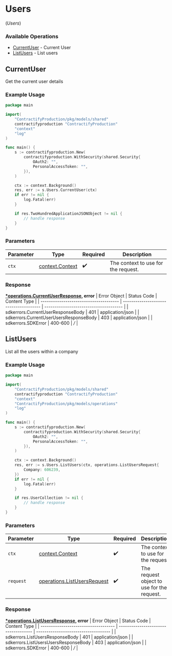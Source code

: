 # Users
(*Users*)

### Available Operations

* [CurrentUser](#currentuser) - Current User
* [ListUsers](#listusers) - List users

## CurrentUser

Get the current user details

### Example Usage

```go
package main

import(
	"ContractifyProduction/pkg/models/shared"
	contractifyproduction "ContractifyProduction"
	"context"
	"log"
)

func main() {
    s := contractifyproduction.New(
        contractifyproduction.WithSecurity(shared.Security{
            OAuth2: "",
            PersonalAccessToken: "",
        }),
    )

    ctx := context.Background()
    res, err := s.Users.CurrentUser(ctx)
    if err != nil {
        log.Fatal(err)
    }

    if res.TwoHundredApplicationJSONObject != nil {
        // handle response
    }
}
```

### Parameters

| Parameter                                             | Type                                                  | Required                                              | Description                                           |
| ----------------------------------------------------- | ----------------------------------------------------- | ----------------------------------------------------- | ----------------------------------------------------- |
| `ctx`                                                 | [context.Context](https://pkg.go.dev/context#Context) | :heavy_check_mark:                                    | The context to use for the request.                   |


### Response

**[*operations.CurrentUserResponse](../../pkg/models/operations/currentuserresponse.md), error**
| Error Object                           | Status Code                            | Content Type                           |
| -------------------------------------- | -------------------------------------- | -------------------------------------- |
| sdkerrors.CurrentUserResponseBody      | 401                                    | application/json                       |
| sdkerrors.CurrentUserUsersResponseBody | 403                                    | application/json                       |
| sdkerrors.SDKError                     | 400-600                                | */*                                    |

## ListUsers

List all the users within a company

### Example Usage

```go
package main

import(
	"ContractifyProduction/pkg/models/shared"
	contractifyproduction "ContractifyProduction"
	"context"
	"ContractifyProduction/pkg/models/operations"
	"log"
)

func main() {
    s := contractifyproduction.New(
        contractifyproduction.WithSecurity(shared.Security{
            OAuth2: "",
            PersonalAccessToken: "",
        }),
    )

    ctx := context.Background()
    res, err := s.Users.ListUsers(ctx, operations.ListUsersRequest{
        Company: 606239,
    })
    if err != nil {
        log.Fatal(err)
    }

    if res.UserCollection != nil {
        // handle response
    }
}
```

### Parameters

| Parameter                                                                      | Type                                                                           | Required                                                                       | Description                                                                    |
| ------------------------------------------------------------------------------ | ------------------------------------------------------------------------------ | ------------------------------------------------------------------------------ | ------------------------------------------------------------------------------ |
| `ctx`                                                                          | [context.Context](https://pkg.go.dev/context#Context)                          | :heavy_check_mark:                                                             | The context to use for the request.                                            |
| `request`                                                                      | [operations.ListUsersRequest](../../pkg/models/operations/listusersrequest.md) | :heavy_check_mark:                                                             | The request object to use for the request.                                     |


### Response

**[*operations.ListUsersResponse](../../pkg/models/operations/listusersresponse.md), error**
| Error Object                         | Status Code                          | Content Type                         |
| ------------------------------------ | ------------------------------------ | ------------------------------------ |
| sdkerrors.ListUsersResponseBody      | 401                                  | application/json                     |
| sdkerrors.ListUsersUsersResponseBody | 403                                  | application/json                     |
| sdkerrors.SDKError                   | 400-600                              | */*                                  |
